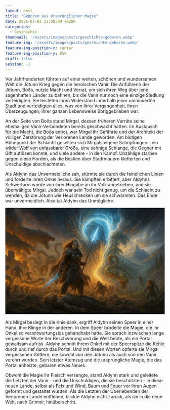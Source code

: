 ```yaml
---
layout: post
title: "Geboren aus Ursprünglicher Magie"
date: 2025-06-01 23:00:00 +0200
categories:
  - Geschichte
thumbnail: '/assets/images/posts/geschichte-geboren.webp'
feature-img: '/assets/images/posts/geschichte-geboren.webp'
feature-img-position-x: center
feature-img-position-y: 85%
draft: false
session: -1
---
```


Vor Jahrhunderten führten auf einer weiten, schönen und wundersamen Welt die
Jötunn Krieg gegen die heroischen Vanir. Die Anführerin der Jötunn, Boða, nutzte
Macht und Verrat, um sich ihren Weg über jene sagenhaften Länder zu bahnen, bis
die Vanir nur noch eine einzige Siedlung verteidigten. Sie leisteten ihren
Widerstand innerhalb jener ummauerten Stadt und verteidigten alles, was von
ihrer Vergangenheit, ihren Überzeugungen, ihrer ganzen Lebensweise
übriggeblieben war.

An der Seite von Boða stand Mirgal, dessen früheren Verräte seine ehemaligen
Vanir-Verbündeten bereits geschwächt hatten. Im Austausch für die Macht, die
Boða anbot, war Mirgal ihr Gefährte und der Architekt der völligen Zerstörung
der Verlorenen Lande geworden. Am blutigen Höhepunkt der Schlacht gesellten sich
Mirgals eigene Schöpfungen - ein wilder Wolf von unfassbarer Größe, eine sehnige
Schlange, die Gegner mit Gift auflösen konnte, und viele andere - in den Kampf.
Unzählige starben gegen diese Horden, als die Bestien über Stadtmauern kletterten
und Unschuldige abschlachteten.

Als Aldyhn das Unvermeidliche sah, stürmte sie durch die feindlichen Linien und
forderte ihren Onkel heraus. Sie kämpften erbittert, aber Aldyhns Schwertarm
wurde von ihrer Hingabe an ihr Volk angetrieben, und sie überwältigte Mirgal.
Jedoch war sein Tod nicht genug, um die Schlacht zu wenden, da die Jötunn wie
Heuschrecken um sie schwärmten. Das Ende war unvermeidlich. Also tat Aldyhn das
Unmögliche.

![Aldyhn und Mirgal am Ende der Verlorenen Lande](/assets/images/posts/geschichte-geboren.webp)

Als Mirgal besiegt in die Knie sank, ergriff Aldyhn seinen Speer in einer Hand,
ihre Klinge in der anderen. In dem Speer brodelte die Magie, die ihr Onkel so
verantwortungslos gehandhabt hatte. Sie sprach inzwischen lange vergessene Worte
der Beschwörung und die Welt bebte, als ein Portal gewaltsam aufriss. Aldyhn
schnitt ihrem Onkel mit der Speerspitze die Kehle durch und rief durch das
Portal. Und mit diesen Worten opferte sie Mirgal vergessenen Göttern, die sowohl
von den Jötunn als auch von den Vanir verehrt wurden. Sein letzter Atemzug und
die ursprüngliche Magie, die das Portal anheizte, gebaren etwas Neues.

Obwohl die Magie ihr Fleisch versengte, stand Aldyhn stark und geleitete die
Letzten der Vanir - und die Unschuldigen, die sie beschützten - in diese neuen
Lande, selbst als Fels und Wind, Baum und Feuer vor ihren Augen geformt und
gestaltet wurden. Als die Letzten der Überlebenden der Verlorenen Lande
entflohen, blickte Aldyhn nicht zurück, als sie in die neue Welt, nach Grimnir,
hinüberschritt.
